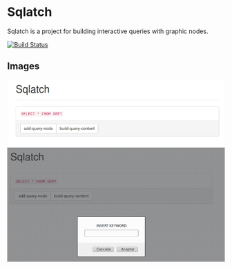 # Sqlatch

Sqlatch is a project for building interactive queries with graphic nodes. 

[![Build Status](http://46.101.153.159:8081/job/SqlatchApp/badge/icon)](http://46.101.153.159:8081/job/SqlatchApp/)

## Images

![First capture](assets/1.png)
![Second capture](assets/2.png)
